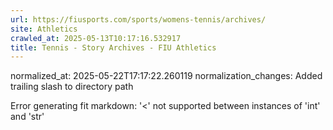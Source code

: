 ```yaml
---
url: https://fiusports.com/sports/womens-tennis/archives/
site: Athletics
crawled_at: 2025-05-13T10:17:16.532917
title: Tennis - Story Archives - FIU Athletics
---
```

normalized_at: 2025-05-22T17:17:22.260119
normalization_changes: Added trailing slash to directory path

Error generating fit markdown: '<' not supported between instances of 'int' and 'str'